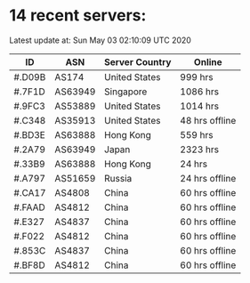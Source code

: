 # 14 recent servers:

Latest update at: Sun May 03 02:10:09 UTC 2020

| ID | ASN | Server Country | Online |
| -- | --- | -------------- | ------ |
| #.D09B | AS174 | United States | 999 hrs |
| #.7F1D | AS63949 | Singapore | 1086 hrs |
| #.9FC3 | AS53889 | United States | 1014 hrs |
| #.C348 | AS35913 | United States | 48 hrs offline |
| #.BD3E | AS63888 | Hong Kong | 559 hrs |
| #.2A79 | AS63949 | Japan | 2323 hrs |
| #.33B9 | AS63888 | Hong Kong | 24 hrs |
| #.A797 | AS51659 | Russia | 24 hrs offline |
| #.CA17 | AS4808 | China | 60 hrs offline |
| #.FAAD | AS4812 | China | 60 hrs offline |
| #.E327 | AS4837 | China | 60 hrs offline |
| #.F022 | AS4812 | China | 60 hrs offline |
| #.853C | AS4837 | China | 60 hrs offline |
| #.BF8D | AS4812 | China | 60 hrs offline |


